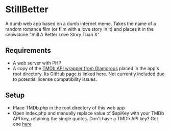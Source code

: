 StillBetter
===========

A dumb web app based on a dumb internet meme. Takes the name of a random romance film (or film with a love story in it) and places it in the snowclone "Still A Better Love Story Than X"

Requirements
-------------

* A web server with PHP
* A copy of the [TMDb API wrapper from Glamorous](https://github.com/glamorous/TMDb-PHP-API "glamorous/TMDb-PHP-API") placed in the app's root directory. Its GitHub page is linked here. Not currently included due to potential license compatibility issues. 

Setup
-------

* Place TMDb.php in the root directory of this web app
* Open index.php and manually replace value of $apiKey with your TMDb API key, retaining the single quotes. Don't have a TMDb API key? Get one [here](https://www.themoviedb.org/account/signup "The Movie Database registration page")
